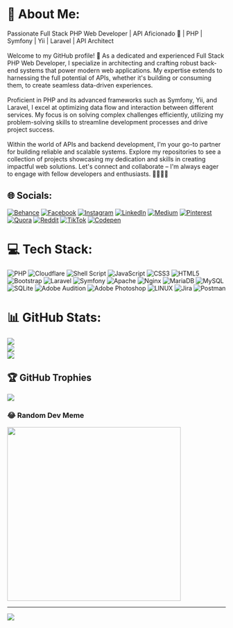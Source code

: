 # 💫 About Me:
Passionate Full Stack PHP Web Developer | API Aficionado 🚀 | PHP | Symfony | Yii | Laravel | API Architect<br><br>Welcome to my GitHub profile! 🌟 As a dedicated and experienced Full Stack PHP Web Developer, I specialize in architecting and crafting robust back-end systems that power modern web applications. My expertise extends to harnessing the full potential of APIs, whether it's building or consuming them, to create seamless data-driven experiences.<br><br>Proficient in PHP and its advanced frameworks such as Symfony, Yii, and Laravel, I excel at optimizing data flow and interaction between different services. My focus is on solving complex challenges efficiently, utilizing my problem-solving skills to streamline development processes and drive project success.<br><br>Within the world of APIs and backend development, I'm your go-to partner for building reliable and scalable systems. Explore my repositories to see a collection of projects showcasing my dedication and skills in creating impactful web solutions. Let's connect and collaborate – I'm always eager to engage with fellow developers and enthusiasts. 👋🏼👨‍💻


## 🌐 Socials:
[![Behance](https://img.shields.io/badge/Behance-1769ff?logo=behance&logoColor=white)](https://behance.net/ibkhaleal) [![Facebook](https://img.shields.io/badge/Facebook-%231877F2.svg?logo=Facebook&logoColor=white)](https://facebook.com/ibkhaleal) [![Instagram](https://img.shields.io/badge/Instagram-%23E4405F.svg?logo=Instagram&logoColor=white)](https://instagram.com/ibkhaleal2) [![LinkedIn](https://img.shields.io/badge/LinkedIn-%230077B5.svg?logo=linkedin&logoColor=white)](https://linkedin.com/in/ibkhaleal) [![Medium](https://img.shields.io/badge/Medium-12100E?logo=medium&logoColor=white)](https://medium.com/@ibkhaleal) [![Pinterest](https://img.shields.io/badge/Pinterest-%23E60023.svg?logo=Pinterest&logoColor=white)](https://pinterest.com/ibkhaleal) [![Quora](https://img.shields.io/badge/Quora-%23B92B27.svg?logo=Quora&logoColor=white)](https://quora.com/profile/ibkhaleal) [![Reddit](https://img.shields.io/badge/Reddit-%23FF4500.svg?logo=Reddit&logoColor=white)](https://reddit.com/user/ibkhaleal) [![TikTok](https://img.shields.io/badge/TikTok-%23000000.svg?logo=TikTok&logoColor=white)](https://tiktok.com/@ibkhaleal) [![Codepen](https://img.shields.io/badge/Codepen-000000?style=for-the-badge&logo=codepen&logoColor=white)](https://codepen.io/ibkhaleal) 

# 💻 Tech Stack:
![PHP](https://img.shields.io/badge/php-%23777BB4.svg?style=plastic&logo=php&logoColor=white) ![Cloudflare](https://img.shields.io/badge/Cloudflare-F38020?style=plastic&logo=Cloudflare&logoColor=white) ![Shell Script](https://img.shields.io/badge/shell_script-%23121011.svg?style=plastic&logo=gnu-bash&logoColor=white) ![JavaScript](https://img.shields.io/badge/javascript-%23323330.svg?style=plastic&logo=javascript&logoColor=%23F7DF1E) ![CSS3](https://img.shields.io/badge/css3-%231572B6.svg?style=plastic&logo=css3&logoColor=white) ![HTML5](https://img.shields.io/badge/html5-%23E34F26.svg?style=plastic&logo=html5&logoColor=white) ![Bootstrap](https://img.shields.io/badge/bootstrap-%23563D7C.svg?style=plastic&logo=bootstrap&logoColor=white) ![Laravel](https://img.shields.io/badge/laravel-%23FF2D20.svg?style=plastic&logo=laravel&logoColor=white) ![Symfony](https://img.shields.io/badge/symfony-%23000000.svg?style=plastic&logo=symfony&logoColor=white) ![Apache](https://img.shields.io/badge/apache-%23D42029.svg?style=plastic&logo=apache&logoColor=white) ![Nginx](https://img.shields.io/badge/nginx-%23009639.svg?style=plastic&logo=nginx&logoColor=white) ![MariaDB](https://img.shields.io/badge/MariaDB-003545?style=plastic&logo=mariadb&logoColor=white) ![MySQL](https://img.shields.io/badge/mysql-%2300f.svg?style=plastic&logo=mysql&logoColor=white) ![SQLite](https://img.shields.io/badge/sqlite-%2307405e.svg?style=plastic&logo=sqlite&logoColor=white) ![Adobe Audition](https://img.shields.io/badge/Adobe%20Audition-9999FF.svg?style=plastic&logo=Adobe%20Audition&logoColor=white) ![Adobe Photoshop](https://img.shields.io/badge/adobephotoshop-%2331A8FF.svg?style=plastic&logo=adobephotoshop&logoColor=white) ![LINUX](https://img.shields.io/badge/Linux-FCC624?style=plastic&logo=linux&logoColor=black) ![Jira](https://img.shields.io/badge/jira-%230A0FFF.svg?style=plastic&logo=jira&logoColor=white) ![Postman](https://img.shields.io/badge/Postman-FF6C37?style=plastic&logo=postman&logoColor=white)
# 📊 GitHub Stats:
![](https://github-readme-stats.vercel.app/api?username=ibkhaleal&theme=blueberry&hide_border=false&include_all_commits=true&count_private=true)<br/>
![](https://github-readme-streak-stats.herokuapp.com/?user=ibkhaleal&theme=blueberry&hide_border=false)<br/>
![](https://github-readme-stats.vercel.app/api/top-langs/?#username=ibkhaleal&theme=blueberry&hide_border=false&include_all_commits=true&count_private=true&layout=compact)

## 🏆 GitHub Trophies
![](https://github-profile-trophy.vercel.app/?username=ibkhaleal&theme=discord&no-frame=false&no-bg=true&margin-w=4)

### 😂 Random Dev Meme
<img src='https://randommeme-five.vercel.app/' style="height: 400px;"/>

---
[![](https://visitcount.itsvg.in/api?id=ibkhaleal&icon=0&color=0)](https://visitcount.itsvg.in)

<!-- Proudly created with GPRM ( https://gprm.itsvg.in ) -->
